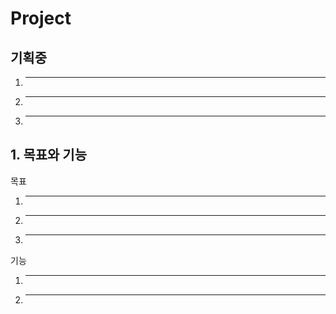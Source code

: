 # Project
## 기획중
  1. ---
  2. ---
  3. ---
## 1. 목표와 기능
  목표

  1. ---
  2. ---
  3. ---

  기능

  1. ---
  2. ---
